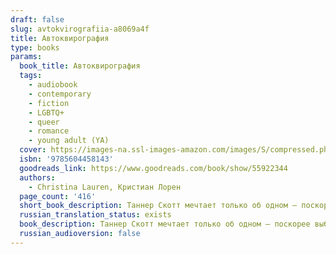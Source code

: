 ```yaml
---
draft: false
slug: avtokvirografiia-a8069a4f
title: Автоквирография
type: books
params:
  book_title: Автоквирография
  tags:
    - audiobook
    - contemporary
    - fiction
    - LGBTQ+
    - queer
    - romance
    - young adult (YA)
  cover: https://images-na.ssl-images-amazon.com/images/S/compressed.photo.goodreads.com/books/1605623377i/55922344.jpg
  isbn: '9785604458143'
  goodreads_link: https://www.goodreads.com/book/show/55922344
  authors:
    - Christina Lauren, Кристиан Лорен
  page_count: '416'
  short_book_description: Таннер Скотт мечтает только об одном — поскорее выбраться из небольшого городка Прово. Школа подходит к концу — и вскоре Таннер будет свободен.
  russian_translation_status: exists
  book_description: Таннер Скотт мечтает только об одном — поскорее выбраться из небольшого городка Прово. Школа подходит к концу — и вскоре Таннер будет свободен. В последнем семестре его лучшая подруга предлагает записаться на литера­турный семинар, на котором они должны за четыре месяца сочинить роман. Однако задача оказывается сложнее, чем предполагал Таннер, потому что вне­запная влюбленность рушит все его планы…
  russian_audioversion: false
---
```

